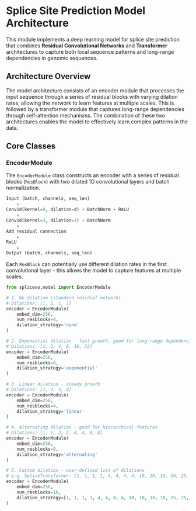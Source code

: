 # Splice Site Prediction Model Architecture

This module implements a deep learning model for splice site prediction that combines **Residual Convolutional Networks** and **Transformer** architectures to capture both local sequence patterns and long-range dependencies in genomic sequences.

## Architecture Overview

The model architecture consists of an encoder module that processes the input sequence through a series of residual blocks with varying dilation rates, allowing the network to learn features at multiple scales. This is followed by a transformer module that captures long-range dependencies through self-attention mechanisms. The combination of these two architectures enables the model to effectively learn complex patterns in the data.

## Core Classes

### EncoderModule

The `EncoderModule` class constructs an encoder with a series of residual blocks (`ResBlock`) with two dilated 1D convolutional layers and batch normalization.

```python
Input (batch, channels, seq_len)
    ↓
Conv1d(kernel=9, dilation=d) + BatchNorm + ReLU
    ↓
Conv1d(kernel=3, dilation=1) + BatchNorm
    ↓
Add residual connection
    ↓
ReLU
    ↓
Output (batch, channels, seq_len)
```

Each `ResBlock` can potentially use different dilation rates in the first convolutional layer - this allows the model to capture features at multiple scales.  

```python
from splicevo.model import EncoderModule

# 1. No dilation (standard residual network)
# Dilations: [1, 1, 1, 1]
encoder = EncoderModule(
    embed_dim=256,
    num_resblocks=4,
    dilation_strategy='none'
)

# 2. Exponential dilation - fast growth, good for long-range dependencies
# Dilations: [1, 2, 4, 8, 16, 32]
encoder = EncoderModule(
    embed_dim=256,
    num_resblocks=6,
    dilation_strategy='exponential'
)

# 3. Linear dilation - steady growth
# Dilations: [1, 2, 3, 4]
encoder = EncoderModule(
    embed_dim=256,
    num_resblocks=4,
    dilation_strategy='linear'
)

# 4. Alternating dilation - good for hierarchical features 
# Dilations: [1, 1, 2, 2, 4, 4, 8, 8]
encoder = EncoderModule(
    embed_dim=256,
    num_resblocks=8,
    dilation_strategy='alternating'
)

# 5. Custom dilation - user-defined list of dilations
# e.g. SpliceTransformer: [1, 1, 1, 1, 4, 4, 4, 4, 10, 10, 10, 10, 25, 25, 25, 25]
encoder = EncoderModule(
    embed_dim=256,
    num_resblocks=16,
    dilation_strategy=[1, 1, 1, 1, 4, 4, 4, 4, 10, 10, 10, 10, 25, 25, 25, 25]
)
```
